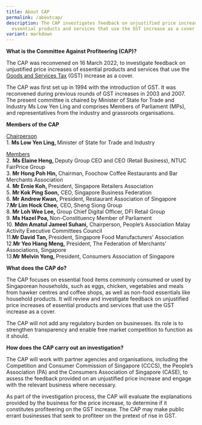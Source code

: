 ```yaml
---
title: About CAP
permalink: /aboutcap/
description: The CAP investigates feedback on unjustified price increases of
  essential products and services that use the GST increase as a cover.
variant: markdown
---
```

**What is the Committee Against Profiteering (CAP)?**

The CAP was reconvened on 16 March 2022, to investigate feedback on unjustified price increases of essential products and services that use the  <a href="https://www.mof.gov.sg/policies/taxes/goods-and-services-tax" target="_blank">Goods and Services Tax</a> (GST) increase as a cover. 

The CAP was first set up in 1994 with the introduction of GST. It was reconvened during previous rounds of GST increases in 2003 and 2007. The present committee is chaired by Minister of State for Trade and Industry Ms Low Yen Ling and comprises Members of Parliament (MPs), and representatives from the industry and grassroots organisations.

**Members of the CAP**

<u>Chairperson</u><br>
1\.	<b>Ms Low Yen Ling, </b>Minister of State for Trade and Industry

<u>Members</u><br>
2\. <b>Ms Elaine Heng, </b> Deputy Group CEO and CEO (Retail Business), NTUC FairPrice Group<br>
3\. <b>Mr Hong Poh Hin, </b> Chairman, Foochow Coffee Restaurants and Bar Merchants Association<br>
4\. <b>Mr Ernie Koh, </b> President, Singapore Retailers Association<br>
5\.	<b>Mr Kok Ping Soon,</b> CEO, Singapore Business Federation<br>
6\. <b>Mr Andrew Kwan,</b> President, Restaurant Association of Singapore<br>
7\.<b>Mr Lim Hock Chee,</b> CEO, Sheng Siong Group<br>
8\.	<b>Mr Loh Wee Lee,</b> Group Chief Digital Officer, DFI Retail Group<br>
9\.	<b>Ms Hazel Poa, </b> Non-Constituency Member of Parliament<br>
10\.	<b>Mdm Amatul Jameel Suhani,</b> Chairperson, People’s Association Malay Activity Executive Committees Council<br>
11\.<b>Mr David Tan, </b>President, Singapore Food Manufacturers’ Association<br>
12\.<b>Mr Yeo Hiang Meng,</b> President, The Federation of Merchants’ Associations, Singapore<br>
13\.<b>Mr Melvin Yong, </b> President, Consumers Association of Singapore<br>

**What does the CAP do?**

The CAP focuses on essential food items commonly consumed or used by Singaporean households, such as eggs, chicken, vegetables and meals from hawker centres and coffee shops, as well as non-food essentials like household products. It will review and investigate feedback on unjustified price increases of essential products and services that use the GST increase as a cover.

The CAP will not add any regulatory burden on businesses. Its role is to strengthen transparency and enable free market competition to function as it should. 

**How does the CAP carry out an investigation?**

The CAP will work with partner agencies and organisations, including the Competition and Consumer Commission of Singapore (CCCS), the People’s Association (PA) and the Consumers Association of Singapore (CASE), to assess the feedback provided on an unjustified price increase and engage with the relevant business where necessary. 

As part of the investigation process, the CAP will evaluate the explanations provided by the business for the price increase, to determine if it constitutes profiteering on the GST increase. The CAP may make public errant businesses that seek to profiteer on the pretext of rise in GST.